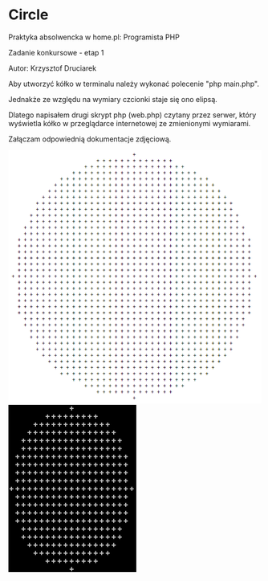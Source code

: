 # Circle
Praktyka absolwencka w home.pl: Programista PHP

Zadanie konkursowe - etap 1

Autor: Krzysztof Druciarek

Aby utworzyć kółko w terminalu należy wykonać polecenie "php main.php".

Jednakże ze względu na wymiary czcionki staje się ono elipsą.

Dlatego napisałem drugi skrypt php (web.php) czytany przez serwer, który wyświetla kółko w przeglądarce internetowej ze zmienionymi wymiarami.

Załączam odpowiednią dokumentacje zdjęciową.

![web_circle](https://github.com/kdruciarek/circle/blob/master/web_circle.png)
![console_circle](https://github.com/kdruciarek/circle/blob/master/console_circle.png)
